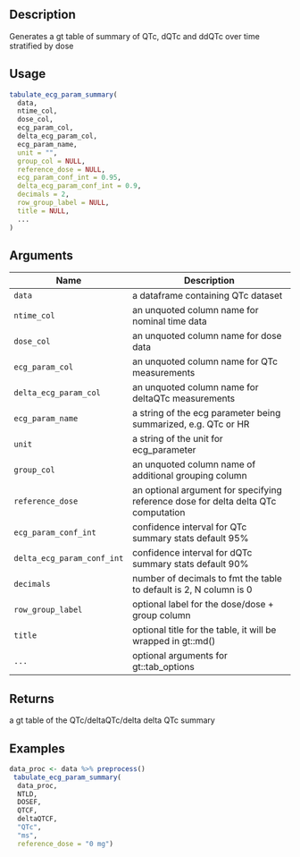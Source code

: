 ## Description

Generates a gt table of summary of QTc, dQTc and ddQTc over time stratified by dose

## Usage

```r
tabulate_ecg_param_summary(
  data,
  ntime_col,
  dose_col,
  ecg_param_col,
  delta_ecg_param_col,
  ecg_param_name,
  unit = "",
  group_col = NULL,
  reference_dose = NULL,
  ecg_param_conf_int = 0.95,
  delta_ecg_param_conf_int = 0.9,
  decimals = 2,
  row_group_label = NULL,
  title = NULL,
  ...
)
```

## Arguments

| Name | Description |
|------|-------------|
| `data` | a dataframe containing QTc dataset |
| `ntime_col` | an unquoted column name for nominal time data |
| `dose_col` | an unquoted column name for dose data |
| `ecg_param_col` | an unquoted column name for QTc measurements |
| `delta_ecg_param_col` | an unquoted column name for deltaQTc measurements |
| `ecg_param_name` | a string of the ecg parameter being summarized, e.g. QTc or HR |
| `unit` | a string of the unit for ecg_parameter |
| `group_col` | an unquoted column name of additional grouping column |
| `reference_dose` | an optional argument for specifying reference dose for delta delta QTc computation |
| `ecg_param_conf_int` | confidence interval for QTc summary stats default 95% |
| `delta_ecg_param_conf_int` | confidence interval for dQTc summary stats default 90% |
| `decimals` | number of decimals to fmt the table to default is 2, N column is 0 |
| `row_group_label` | optional label for the dose/dose + group column |
| `title` | optional title for the table, it will be wrapped in gt::md() |
| `...` | optional arguments for gt::tab_options |

## Returns

a gt table of the QTc/deltaQTc/delta delta QTc summary

## Examples

```r
data_proc <- data %>% preprocess()
 tabulate_ecg_param_summary(
  data_proc,
  NTLD,
  DOSEF,
  QTCF,
  deltaQTCF,
  "QTc",
  "ms",
  reference_dose = "0 mg")
```


